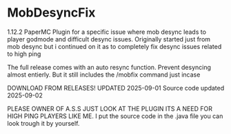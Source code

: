 # MobDesyncFix
1.12.2 PaperMC Plugin for a specific issue where mob desync leads to player godmode and difficult desync issues.
Originally started just from mob desync but i continued on it as to completely fix desync issues related to high ping

The full release comes with an auto resync function. Prevent desyncing almost entierly. But it still includes the /mobfix command just incase

DOWNLOAD FROM RELEASES!
UPDATED 2025-09-01
Source code updated 2025-09-02


PLEASE OWNER OF A.S.S JUST LOOK AT THE PLUGIN ITS A NEED FOR HIGH PING PLAYERS LIKE ME.
I put the source code in the .java file you can look trough it by yourself.
